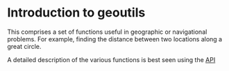 # Introduction to geoutils

This comprises a set of functions useful in geographic or navigational problems.
For example, finding the distance between two locations along a great circle.

A detailed description of the various functions is best seen using the [API](http://./doc/intro.html)




